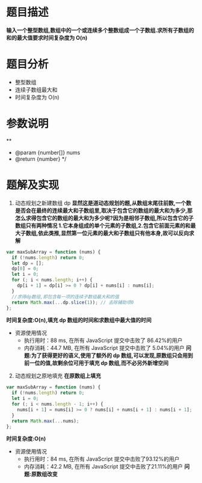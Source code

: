 # 题目描述

**输入一个整型数组,数组中的一个或连续多个整数组成一个子数组.求所有子数组的和的最大值要求时间复杂度为 O(n)**

# 题目分析

- 整型数组
- 连续子数组最大和
- 时间复杂度为 O(n)

# 参数说明

\**
- @param {number[]} nums
- @return {number}
 */

# 题解及实现

1. 动态规划之新建数组 dp
   **显然这是道动态规划的题,从数组末尾往前数,一个数是否会在最终的连续最大和子数组里,取决于包含它的数组的最大和为多少,那怎么求得包含它的数组的最大和为多少呢?因为是相邻子数组,所以包含它的子数组只有两种情况 1.它本身组成的单个元素的子数组,2.包含它前面元素的和最大子数组,依此类推,显然第一位元素的最大和子数组只有他本身,故可以反向求解**

```js
var maxSubArray = function (nums) {
  if (!nums.length) return 0;
  let dp = [];
  dp[0] = 0;
  let i = 0;
  for (; i < nums.length; i++) {
    dp[i + 1] = dp[i] >= 0 ? dp[i] + nums[i] : nums[i];
  }
  //求得dp数组,即包含每一项的连续子数组最大和的值
  return Math.max(...dp.slice(1)); // 去除辅助项0
};
```

**时间复杂度:O(n),填充 dp 数组的时间和求数组中最大值的时间**

- 资源使用情况
  - 执行用时：88 ms, 在所有 JavaScript 提交中击败了 86.42%的用户
  - 内存消耗：44.7 MB, 在所有 JavaScript 提交中击败了 5.04%的用户
    **问题:为了获得更好的语义,使用了额外的 dp 数组,可以发现,原数组只会用到前一位的值,故剩余位可用于填充 dp 数组,而不必另外新增空间**

2. 动态规划之原地填充
   **在原数组上填充**

```js
var maxSubArray = function (nums) {
  if (!nums.length) return 0;
  let i = 0;
  for (; i < nums.length - 1; i++) {
    nums[i + 1] = nums[i] >= 0 ? nums[i] + nums[i + 1] : nums[i + 1];
  }
  return Math.max(...nums);
};
```
**时间复杂度:O(n)**

- 资源使用情况
  + 执行用时：84 ms, 在所有 JavaScript 提交中击败了93.12%的用户
  + 内存消耗：42.2 MB, 在所有 JavaScript 提交中击败了21.11%的用户
  **问题:原数组改变**

